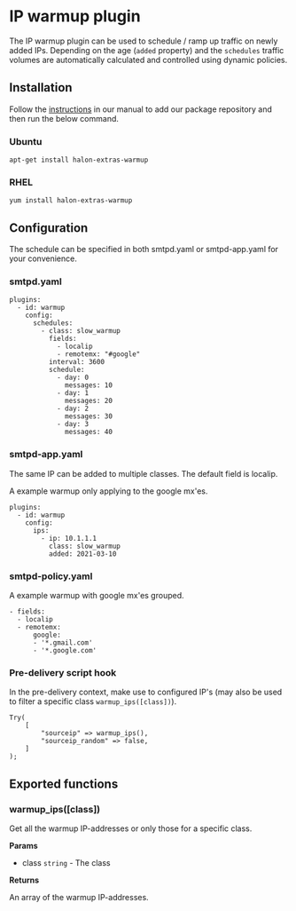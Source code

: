# IP warmup plugin

The IP warmup plugin can be used to schedule / ramp up traffic on newly added IPs.
Depending on the age (```added``` property) and the ```schedules``` traffic volumes are automatically calculated and controlled using dynamic policies.

## Installation

Follow the [instructions](https://docs.halon.io/manual/comp_install.html#installation) in our manual to add our package repository and then run the below command.

### Ubuntu

```
apt-get install halon-extras-warmup
```

### RHEL

```
yum install halon-extras-warmup
```

## Configuration

The schedule can be specified in both smtpd.yaml or smtpd-app.yaml for your convenience.

### smtpd.yaml

```
plugins:
  - id: warmup
    config:
      schedules:
        - class: slow_warmup
          fields:
            - localip
            - remotemx: "#google"
          interval: 3600
          schedule:
            - day: 0
              messages: 10
            - day: 1
              messages: 20
            - day: 2
              messages: 30
            - day: 3
              messages: 40
```

### smtpd-app.yaml

The same IP can be added to multiple classes. The default field is localip.

A example warmup only applying to the google mx'es.

```
plugins:
  - id: warmup
    config:
      ips:
        - ip: 10.1.1.1
          class: slow_warmup
          added: 2021-03-10
```

### smtpd-policy.yaml

A example warmup with google mx'es grouped.

```
- fields:
  - localip
  - remotemx:
      google:
      - '*.gmail.com'
      - '*.google.com'
```

### Pre-delivery script hook

In the pre-delivery context, make use to configured IP's (may also be used to filter a specific class ```warmup_ips([class])```).

```
Try(
	[
		"sourceip" => warmup_ips(),
		"sourceip_random" => false,
	]
);
```

## Exported functions

### warmup_ips([class])

Get all the warmup IP-addresses or only those for a specific class.

**Params**

- class `string` - The class

**Returns**

An array of the warmup IP-addresses.
